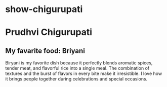 # show-chigurupati
# Prudhvi Chigurupati
## My favarite food: Briyani
Biryani is my favorite dish because it perfectly blends aromatic spices, tender meat, and flavorful rice into a single meal. The combination of textures and the burst of flavors in every bite make it irresistible. I love how it brings people together during celebrations and special occasions.
